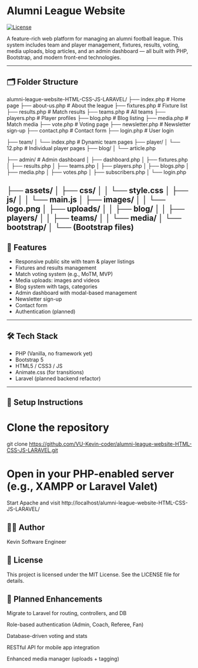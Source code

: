 # Alumni League Website

[![License](https://img.shields.io/badge/license-MIT-green.svg)](LICENSE)

A feature-rich web platform for managing an alumni football league. This system includes team and player management, fixtures, results, voting, media uploads, blog articles, and an admin dashboard — all built with PHP, Bootstrap, and modern front-end technologies.

---

## 🗂️ Folder Structure

alumni-league-website-HTML-CSS-JS-LARAVEL/
├── index.php # Home page
├── about-us.php # About the league
├── fixtures.php # Fixture list
├── results.php # Match results
├── teams.php # All teams
├── players.php # Player profiles
├── blog.php # Blog listing
├── media.php # Match media
├── vote.php # Voting page
├── newsletter.php # Newsletter sign-up
├── contact.php # Contact form
├── login.php # User login

├── team/
│ └── index.php # Dynamic team pages
├── player/
│ └── 12.php # Individual player pages
├── blog/
│ └── article.php

├── admin/ # Admin dashboard
│ ├── dashboard.php
│ ├── fixtures.php
│ ├── results.php
│ ├── teams.php
│ ├── players.php
│ ├── blogs.php
│ ├── media.php
│ ├── votes.php
│ ├── subscribers.php
│ └── login.php

├── assets/
│ ├── css/
│ │ └── style.css
│ ├── js/
│ │ └── main.js
│ ├── images/
│ │ └── logo.png
│ ├── uploads/
│ │ ├── blog/
│ │ ├── players/
│ │ ├── teams/
│ │ └── media/
│ └── bootstrap/
│ └── (Bootstrap files)
---

## 🚀 Features

- Responsive public site with team & player listings
- Fixtures and results management
- Match voting system (e.g., MoTM, MVP)
- Media uploads: images and videos
- Blog system with tags, categories
- Admin dashboard with modal-based management
- Newsletter sign-up
- Contact form
- Authentication (planned)

---

## 🛠️ Tech Stack

- PHP (Vanilla, no framework yet)
- Bootstrap 5
- HTML5 / CSS3 / JS
- Animate.css (for transitions)
- Laravel (planned backend refactor)

---

## 🚧 Setup Instructions

# Clone the repository
git clone https://github.com/VU-Kevin-coder/alumni-league-website-HTML-CSS-JS-LARAVEL.git

# Open in your PHP-enabled server (e.g., XAMPP or Laravel Valet)
Start Apache and visit http://localhost/alumni-league-website-HTML-CSS-JS-LARAVEL/

## 👨‍💻 Author
Kevin
Software Engineer

## 📄 License
This project is licensed under the MIT License. See the LICENSE file for details.

## 🔮 Planned Enhancements
Migrate to Laravel for routing, controllers, and DB

Role-based authentication (Admin, Coach, Referee, Fan)

Database-driven voting and stats

RESTful API for mobile app integration

Enhanced media manager (uploads + tagging)
